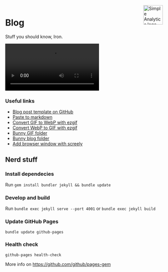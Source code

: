 <a href="https://simpleanalytics.com/?ref=github.com/simpleanalytics/blog">
  <img src="https://assets.simpleanalytics.com/images/logos/logo-github-readme.png" alt="Simple Analytics logo" align="right" height="62" />
</a>

# Blog

Stuff you should know, Iron.

![Instruction video](https://assets.simpleanalytics.com/videos/instructions/blog-post-explain-how-to.mp4)

### Useful links

- [Blog post template on GitHub](https://github.com/simpleanalytics/blog/blob/master/_posts/empty-post.md)
- [Paste to markdown](https://euangoddard.github.io/clipboard2markdown/)
- [Convert GIF to WebP with ezgif](https://ezgif.com/gif-to-webp)
- [Convert WebP to GIF with ezgif](https://ezgif.com/webp-to-gif)
- [Bunny GIF folder](https://panel.bunny.net/storagezones/edit/26541/#/sa-assets/gifs/)
- [Bunny blog folder](https://panel.bunny.net/storagezones/edit/26541/#/sa-assets/blog/)
- [Add browser window with screely](https://www.screely.com/editor)

## Nerd stuff

### Install dependecies

Run `gem install bundler jekyll && bundle update`

### Develop and build

Run `bundle exec jekyll serve --port 4001` or `bundle exec jekyll build`

### Update GitHub Pages

```
bundle update github-pages
```

### Health check

```
github-pages health-check
```

More info on https://github.com/github/pages-gem
